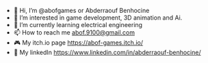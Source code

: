 - 👋 Hi, I’m @abofgames or Abderraouf Benhocine
- 👀 I’m interested in game development, 3D animation and Ai.
- 🌱 I’m currently learning electrical engineering
- 📫 How to reach me abof.9100@gmail.com
- 🎮 My itch.io page https://abof-games.itch.io/
- 🤵 My linkedIn https://www.linkedin.com/in/abderraouf-benhocine/
<!---
abofgames/abofgames is a ✨ special ✨ repository because its `README.md` (this file) appears on your GitHub profile.
You can click the Preview link to take a look at your changes.
--->

